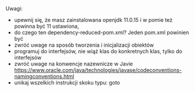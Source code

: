 Uwagi:

- upewnij się, że masz zainstalowana openjdk 11.0.15 i w pomie też powinna być 11 ustawiona,
- do czego ten dependency-reduced-pom.xml? Jeden pom.xml powinien być 
- zwróć uwage na sposób tworzenia i inicjalizacji obiektów
- programuj do interfejsów, nie wiąż klas do konkretnych klas, tylko do interfejsów
- zwróć uwage na konwencje nazewnicze w Javie https://www.oracle.com/java/technologies/javase/codeconventions-namingconventions.html
- unikaj wszelkich instrukcji skoku typu: goto
